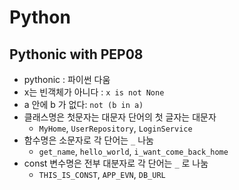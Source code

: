 # Python

## Pythonic with PEP08

- pythonic : 파이썬 다움
- x는 빈객체가 아니다  : `x is not None`
- a 안에 b 가 없다: `not (b in a)`
- 클래스명은 첫문자는 대문자 단어의 첫 글자는 대문자
  - `MyHome`, `UserRepository`, `LoginService`
- 함수명은 소문자로 각 단어는 `_` 나눔
  - `get_name`, `hello_world`, `i_want_come_back_home`
- const 변수명은 전부 대분자로 각 단어는 `_` 로 나눔
  - `THIS_IS_CONST`, `APP_EVN`, `DB_URL`

